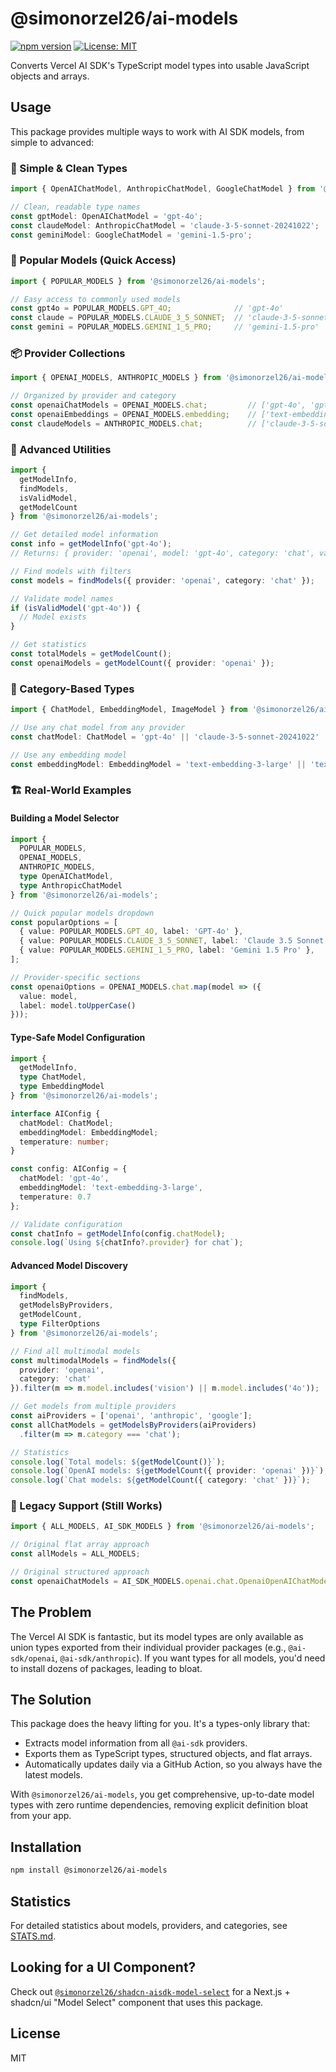 # @simonorzel26/ai-models

[![npm version](https://badge.fury.io/js/@simonorzel26%2Fai-models.svg)](https://badge.fury.io/js/@simonorzel26%2Fai-models)
[![License: MIT](https://img.shields.io/badge/License-MIT-yellow.svg)](https://opensource.org/licenses/MIT)

Converts Vercel AI SDK's TypeScript model types into usable JavaScript objects and arrays.

## Usage

This package provides multiple ways to work with AI SDK models, from simple to advanced:

### 🎯 Simple & Clean Types
```typescript
import { OpenAIChatModel, AnthropicChatModel, GoogleChatModel } from '@simonorzel26/ai-models';

// Clean, readable type names
const gptModel: OpenAIChatModel = 'gpt-4o';
const claudeModel: AnthropicChatModel = 'claude-3-5-sonnet-20241022';
const geminiModel: GoogleChatModel = 'gemini-1.5-pro';
```

### 🚀 Popular Models (Quick Access)
```typescript
import { POPULAR_MODELS } from '@simonorzel26/ai-models';

// Easy access to commonly used models
const gpt4o = POPULAR_MODELS.GPT_4O;              // 'gpt-4o'
const claude = POPULAR_MODELS.CLAUDE_3_5_SONNET;  // 'claude-3-5-sonnet-20241022'
const gemini = POPULAR_MODELS.GEMINI_1_5_PRO;     // 'gemini-1.5-pro'
```

### 📦 Provider Collections
```typescript
import { OPENAI_MODELS, ANTHROPIC_MODELS } from '@simonorzel26/ai-models';

// Organized by provider and category
const openaiChatModels = OPENAI_MODELS.chat;         // ['gpt-4o', 'gpt-4-turbo', ...]
const openaiEmbeddings = OPENAI_MODELS.embedding;    // ['text-embedding-3-large', ...]
const claudeModels = ANTHROPIC_MODELS.chat;          // ['claude-3-5-sonnet-20241022', ...]
```

### 🔧 Advanced Utilities
```typescript
import {
  getModelInfo,
  findModels,
  isValidModel,
  getModelCount
} from '@simonorzel26/ai-models';

// Get detailed model information
const info = getModelInfo('gpt-4o');
// Returns: { provider: 'openai', model: 'gpt-4o', category: 'chat', value: 'openai:gpt-4o' }

// Find models with filters
const models = findModels({ provider: 'openai', category: 'chat' });

// Validate model names
if (isValidModel('gpt-4o')) {
  // Model exists
}

// Get statistics
const totalModels = getModelCount();
const openaiModels = getModelCount({ provider: 'openai' });
```

### 🎨 Category-Based Types
```typescript
import { ChatModel, EmbeddingModel, ImageModel } from '@simonorzel26/ai-models';

// Use any chat model from any provider
const chatModel: ChatModel = 'gpt-4o' || 'claude-3-5-sonnet-20241022' || 'gemini-1.5-pro';

// Use any embedding model
const embeddingModel: EmbeddingModel = 'text-embedding-3-large' || 'text-embedding-004';
```

### 🏗️ Real-World Examples

#### Building a Model Selector
```typescript
import {
  POPULAR_MODELS,
  OPENAI_MODELS,
  ANTHROPIC_MODELS,
  type OpenAIChatModel,
  type AnthropicChatModel
} from '@simonorzel26/ai-models';

// Quick popular models dropdown
const popularOptions = [
  { value: POPULAR_MODELS.GPT_4O, label: 'GPT-4o' },
  { value: POPULAR_MODELS.CLAUDE_3_5_SONNET, label: 'Claude 3.5 Sonnet' },
  { value: POPULAR_MODELS.GEMINI_1_5_PRO, label: 'Gemini 1.5 Pro' },
];

// Provider-specific sections
const openaiOptions = OPENAI_MODELS.chat.map(model => ({
  value: model,
  label: model.toUpperCase()
}));
```

#### Type-Safe Model Configuration
```typescript
import {
  getModelInfo,
  type ChatModel,
  type EmbeddingModel
} from '@simonorzel26/ai-models';

interface AIConfig {
  chatModel: ChatModel;
  embeddingModel: EmbeddingModel;
  temperature: number;
}

const config: AIConfig = {
  chatModel: 'gpt-4o',
  embeddingModel: 'text-embedding-3-large',
  temperature: 0.7
};

// Validate configuration
const chatInfo = getModelInfo(config.chatModel);
console.log(`Using ${chatInfo?.provider} for chat`);
```

#### Advanced Model Discovery
```typescript
import {
  findModels,
  getModelsByProviders,
  getModelCount,
  type FilterOptions
} from '@simonorzel26/ai-models';

// Find all multimodal models
const multimodalModels = findModels({
  provider: 'openai',
  category: 'chat'
}).filter(m => m.model.includes('vision') || m.model.includes('4o'));

// Get models from multiple providers
const aiProviders = ['openai', 'anthropic', 'google'];
const allChatModels = getModelsByProviders(aiProviders)
  .filter(m => m.category === 'chat');

// Statistics
console.log(`Total models: ${getModelCount()}`);
console.log(`OpenAI models: ${getModelCount({ provider: 'openai' })}`);
console.log(`Chat models: ${getModelCount({ category: 'chat' })}`);
```

### 🔄 Legacy Support (Still Works)
```typescript
import { ALL_MODELS, AI_SDK_MODELS } from '@simonorzel26/ai-models';

// Original flat array approach
const allModels = ALL_MODELS;

// Original structured approach
const openaiChatModels = AI_SDK_MODELS.openai.chat.OpenaiOpenAIChatModelId;
```

## The Problem

The Vercel AI SDK is fantastic, but its model types are only available as union types exported from their individual provider packages (e.g., `@ai-sdk/openai`, `@ai-sdk/anthropic`). If you want types for all models, you'd need to install dozens of packages, leading to bloat.

## The Solution

This package does the heavy lifting for you. It's a types-only library that:

- Extracts model information from all `@ai-sdk` providers.
- Exports them as TypeScript types, structured objects, and flat arrays.
- Automatically updates daily via a GitHub Action, so you always have the latest models.

With `@simonorzel26/ai-models`, you get comprehensive, up-to-date model types with zero runtime dependencies, removing explicit definition bloat from your app.

## Installation

```bash
npm install @simonorzel26/ai-models
```

## Statistics

For detailed statistics about models, providers, and categories, see [STATS.md](./STATS.md).

## Looking for a UI Component?

Check out [`@simonorzel26/shadcn-aisdk-model-select`](https://github.com/simonorzel/shadcn-aisdk-model-select) for a Next.js + shadcn/ui "Model Select" component that uses this package.

## License

MIT